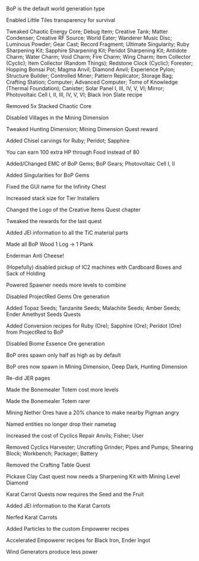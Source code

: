 BoP is the default world generation type

Enabled Little Tiles transparency for survival

Tweaked Chaotic Energy Core; Debug Item; Creative Tank; Matter Condenser; Creative RF Source; World Eater; Wanderer Music Disc; Luminous Powder; Gear Cast; Record Fragment; Ultimate Singularity; Ruby Sharpening Kit; Sapphire Sharpening Kit; Peridot Sharpening Kit; Antidote Charm; Water Charm; Void Charm; Fire Charm; Wing Charm; Item Collector (Cyclic); Item Collector (Random Things); Redstone Clock (Cyclic); Forester; Hopping Bonsai Pot; Magma Anvil; Diamond Anvil; Experience Pylon; Structure Builder; Controlled Miner; Pattern Replicator; Storage Bag; Crafting Station; Computer; Advanced Computer; Tome of Knowledge (Thermal Foundation); Canister; Solar Panel I, III, IV, V, VI; Mirror; Photovoltaic Cell I, II, III, IV, V, VI; Black Iron Slate recipe

Removed 5x Stacked Chaotic Core

Disabled Villages in the Mining Dimension

Tweaked Hunting Dimension; Mining Dimension Quest reward

Added Chisel carvings for Ruby; Peridot; Sapphire

You can earn 100 extra HP through Food instead of 80

Added/Changed EMC of BoP Gems; BoP Gears; Photovoltaic Cell I, II

Added Singularities for BoP Gems

Fixed the GUI name for the Infinity Chest

Increased stack size for Tier Installers

Changed the Logo of the Creative Items Quest chapter

Tweaked the rewards for the last quest

Added JEI information to all the TiC material parts

Made all BoP Wood 1 Log -> 1 Plank

Enderman Anti Cheese!

(Hopefully) disabled pickup of IC2 machines with Cardboard Boxes and Sack of Holding

Powered Spawner needs more levels to combine

Disabled ProjectRed Gems Ore generation

Added Topaz Seeds; Tanzanite Seeds; Malachite Seeds; Amber Seeds; Ender Amethyst Seeds Quests

Added Conversion recipes for Ruby (Ore); Sapphire (Ore); Peridot (Ore) from ProjectRed to BoP

Disabled Biome Essence Ore generation

BoP ores spawn only half as high as by default

BoP ores now spawn in Mining Dimension, Deep Dark, Hunting Dimension

Re-did JER pages

Made the Bonemealer Totem cost more levels

Made the Bonemealer Totem rarer

Mining Nether Ores have a 20% chance to make nearby Pigman angry

Named entities no longer drop their nametag

Increased the cost of Cyclics Repair Anvils; Fisher; User

Removed Cyclics Harvester; Uncrafting Grinder; Pipes and Pumps; Shearing Block; Workbench; Packager; Battery

Removed the Crafting Table Quest

Pickaxe Clay Cast quest now needs a Sharpening Kit with Mining Level Diamond

Karat Carrot Quests now requires the Seed and the Fruit

Added JEI information to the Karat Carrots

Nerfed Karat Carrots

Added Particles to the custom Empowerer recipes

Accelerated Empowerer recipes for Black Iron, Ender Ingot

Wind Generators produce less power
